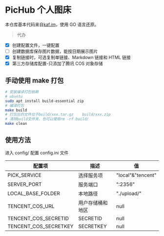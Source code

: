 # PicHub 个人图床

本仓库基本代码来自[kaf.im](https://kaf.im)，使用 GO 语言还原。

> 代办

- [x] 创建配置文件，一键配置
- [ ] 创建数据库保存图片数据，能按日期展示图片
- [x] 复制链接时，可选复制单链接、Markdown 链接和 HTML 链接
- [x] 第三方存储库配置-只添加了腾讯 COS 对象存储

## 手动使用 make 打包

```bash
# 安装编译打包依赖
# ubuntu
sudo apt install build-essential zip
# 编译打包
make build
# 打包后的文件位于build/xxx.tar.gz    build/xxx.zip
# 清除build文件夹，也可以使用rm -rf build/
make clean
```

## 使用方法

进入 config/ 配置 config.ini 文件

| 配置项                | 描述             | 值                |
| --------------------- | ---------------- | ----------------- |
| PICK_SERVICE          | 选择服务项       | "local"&"tencent" |
| SERVER_PORT           | 服务端口         | ":2356"           |
| LOCAL_BASE_FOLDER     | 本地路径         | "./upload/"       |
| TENCENT_COS_URL       | 用户存储桶和地区 | null              |
| TENCENT_COS_SECRETID  | SECRETID         | null              |
| TENCENT_COS_SECRETKEY | SECRETKEY        | null              |
